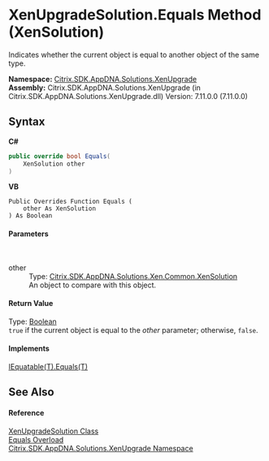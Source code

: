 # XenUpgradeSolution.Equals Method (XenSolution)
 

Indicates whether the current object is equal to another object of the same type.

**Namespace:**&nbsp;<a href="2805b95f-a335-5d98-deaf-c0312b394eda">Citrix.SDK.AppDNA.Solutions.XenUpgrade</a><br />**Assembly:**&nbsp;Citrix.SDK.AppDNA.Solutions.XenUpgrade (in Citrix.SDK.AppDNA.Solutions.XenUpgrade.dll) Version: 7.11.0.0 (7.11.0.0)

## Syntax

**C#**
```csharp
public override bool Equals(
	XenSolution other
)
```

**VB**
```vbnet
Public Overrides Function Equals ( 
	other As XenSolution
) As Boolean
```


#### Parameters
&nbsp;<dl><dt>other</dt><dd>Type: <a href="599f6061-d94a-ac2f-f6a0-2b211ae83ae4">Citrix.SDK.AppDNA.Solutions.Xen.Common.XenSolution</a><br />An object to compare with this object.</dd></dl>

#### Return Value
Type: <a href="http://msdn2.microsoft.com/en-us/library/a28wyd50" target="_blank">Boolean</a><br />`true` if the current object is equal to the *other* parameter; otherwise, `false`.

#### Implements
<a href="http://msdn2.microsoft.com/en-us/library/ms131190" target="_blank">IEquatable(T).Equals(T)</a><br />

## See Also


#### Reference
<a href="b84f9f35-472d-8b0d-4ebd-53d567ec7042">XenUpgradeSolution Class</a><br /><a href="6e4ef8d7-fca7-b6e0-c11b-fef7da125eed">Equals Overload</a><br /><a href="2805b95f-a335-5d98-deaf-c0312b394eda">Citrix.SDK.AppDNA.Solutions.XenUpgrade Namespace</a><br />